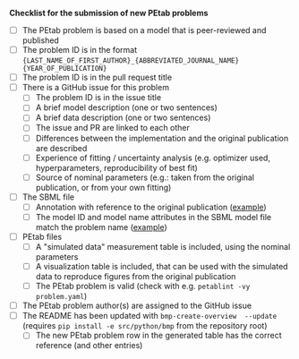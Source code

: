 **Checklist for the submission of new PEtab problems**
- [ ] The PEtab problem is based on a model that is peer-reviewed and published
- [ ] The problem ID is in the format `{LAST_NAME_OF_FIRST_AUTHOR}_{ABBREVIATED_JOURNAL_NAME}{YEAR_OF_PUBLICATION}`
- [ ] The problem ID is in the pull request title
- [ ] There is a GitHub issue for this problem
  - [ ] The problem ID is in the issue title
  - [ ] A brief model description (one or two sentences)
  - [ ] A brief data description (one or two sentences)
  - [ ] The issue and PR are linked to each other
  - [ ] Differences between the implementation and the original publication are described
  - [ ] Experience of fitting / uncertainty analysis (e.g. optimizer used, hyperparameters, reproducibility of best fit)
  - [ ] Source of nominal parameters (e.g.: taken from the original publication, or from your own fitting)
- [ ] The SBML file
  - [ ] Annotation with reference to the original publication ([example](https://github.com/Benchmarking-Initiative/Benchmark-Models-PEtab/blob/3154d27edbfc4eb19b768465945bc81381a7c964/Benchmark-Models/Rahman_MBS2016/model_Rahman_MBS2016.xml#L4-L14))
  - [ ] The model ID and model name attributes in the SBML model file match the problem name ([example](https://github.com/Benchmarking-Initiative/Benchmark-Models-PEtab/blob/3154d27edbfc4eb19b768465945bc81381a7c964/Benchmark-Models/Rahman_MBS2016/model_Rahman_MBS2016.xml#L3))
- [ ] PEtab files
  - [ ] A "simulated data" measurement table is included, using the nominal parameters
  - [ ] A visualization table is included, that can be used with the simulated data to reproduce figures from the original publication
  - [ ] The PEtab problem is valid (check with e.g. `petablint -vy problem.yaml`)
- [ ] The PEtab problem author(s) are assigned to the GitHub issue
- [ ] The README has been updated with `bmp-create-overview  --update` (requires `pip install -e src/python/bmp` from the repository root)
  - [ ] The new PEtab problem row in the generated table has the correct reference (and other entries)
